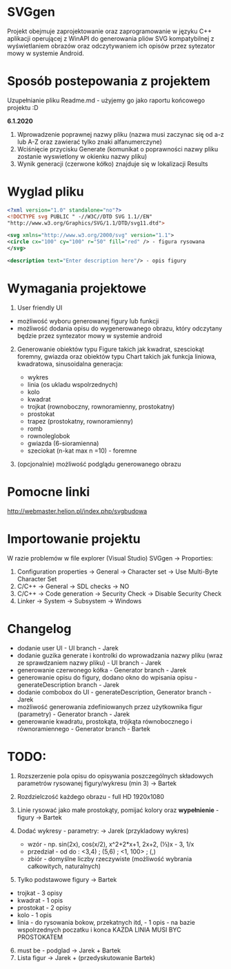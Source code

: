 # SVGgen

Projekt obejmuje zaprojektowanie oraz zaprogramowanie w języku C++ aplikacji operującej z WinAPI do generowania pliów SVG kompatybilnej z wyświetlaniem obrazów oraz odczytywaniem ich opisów przez sytezator mowy w systemie Android.

# Sposób postepowania z projektem

Uzupełnianie pliku Readme.md - użyjemy go jako raportu końcowego projektu :D

<b>6.1.2020</b>
1. Wprowadzenie poprawnej nazwy pliku (nazwa musi zaczynac się od a-z lub A-Z oraz zawierać tylko znaki alfanumerczyne)
2. Wciśnięcie przycisku Generate (komunikat o poprawności nazwy pliku zostanie wyswietlony w okienku nazwy pliku)
3. Wynik generacji (czerwone kółko) znajduje się w lokalizacji Results

# Wyglad pliku
```xml
<?xml version="1.0" standalone="no"?>
<!DOCTYPE svg PUBLIC " -//W3C//DTD SVG 1.1//EN"
"http://www.w3.org/Graphics/SVG/1.1/DTD/svg11.dtd">

<svg xmlns="http://www.w3.org/2000/svg" version="1.1">
<circle cx="100" cy="100" r="50" fill="red" /> - figura rysowana
</svg>

<description text="Enter description here"/> - opis figury
```
# Wymagania projektowe

1. User friendly UI
  - możliwość wyboru generowanej figury lub funkcji
  - możliwość dodania opisu do wygenerowanego obrazu, który odczytany będzie przez syntezator mowy w systemie android
2. Generowanie obiektów typu Figure takich jak kwadrat, szesciokąt foremny, gwiazda oraz obiektów typu Chart takich jak funkcja liniowa, kwadratowa, sinusoidalna
  generacja:
    -	wykres
    -	linia (os ukladu wspolrzednych)
    -	kolo
    -	kwadrat
    -	trojkat (rownoboczny, rownoramienny, prostokatny)
    -	prostokat 
    -	trapez (prostokatny, rownoramienny)
    -	romb
    -	rownoleglobok
    -	gwiazda (6-sioramienna)
    -	szeciokat (n-kat max n =10) - foremne

3. (opcjonalnie) możliwość podglądu generowanego obrazu

# Pomocne linki

http://webmaster.helion.pl/index.php/svgbudowa

# Importowanie projektu

W razie problemów w file explorer (Visual Studio) SVGgen -> Proporties:
  1. Configuration properties -> General -> Character set -> Use Multi-Byte Character Set
  2. C/C++ -> General -> SDL checks -> NO
  3. C/C++ -> Code generation -> Security Check -> Disable Security Check
  4. Linker -> System -> Subsystem -> Windows

# Changelog

  - dodanie user UI - UI branch - Jarek
  - dodanie guzika generate i kontrolki do wprowadzania nazwy pliku (wraz ze sprawdzaniem nazwy pliku) - UI branch - Jarek
  - generowanie czerwonego kółka - Generator branch - Jarek
  - generowanie opisu do figury, dodano okno do wpisania opisu - generateDescription branch - Jarek
  - dodanie combobox do UI - generateDescription, Generator branch - Jarek
  - możliwość generowania zdefiniowanych przez użytkownika figur (parametry) - Generator branch - Jarek
  - generowanie kwadratu, prostokąta, trójkąta równobocznego i równoramiennego - Generator branch - Bartek
  
# TODO:
1. Rozszerzenie pola opisu do opisywania poszczególnych składowych parametrów rysowanej figury/wykresu (min 3) -> Bartek
2. Rozdzielczość każdego obrazu - full HD 1920x1080
3. Linie rysować jako małe prostokąty, pomijać kolory oraz <b>wypełnienie</b> - figury -> Bartek
4. Dodać wykresy - parametry: -> Jarek (przykladowy wykres)
    - wzór - np. sin(2x), cos(x/2), x^2+2*x+1, 2x+2, (⅓)x - 3, 1/x
    - przedział - od do : <3,4) ; (5,6) ; <1, 100> ; (,)
    - zbiór - domyślne liczby rzeczywiste (możliwość wybrania całkowitych, naturalnych)

5. Tylko podstawowe figury -> Bartek
  - trojkat - 3 opisy
  - kwadrat - 1 opis
  - prostokat - 2 opisy
  - kolo - 1 opis
  - linia - do rysowania bokow, przekatnych itd, - 1 opis - na bazie wspolrzednych poczatku i konca
  KAZDA LINIA MUSI BYC PROSTOKATEM
6. must be - podglad -> Jarek + Bartek
7. Lista figur -> Jarek + (przedyskutowanie Bartek)

